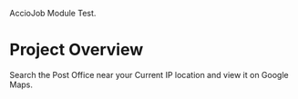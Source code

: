 AccioJob Module Test.

# Project Overview
Search the Post Office near your Current IP location and view it on Google Maps.

